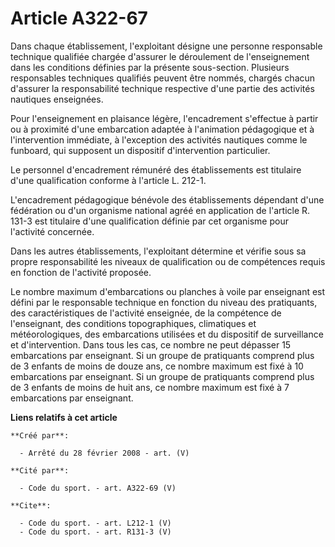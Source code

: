 # Article A322-67

Dans chaque établissement, l'exploitant désigne une personne responsable technique qualifiée chargée d'assurer le déroulement
de l'enseignement dans les conditions définies par la présente sous-section. Plusieurs responsables techniques qualifiés
peuvent être nommés, chargés chacun d'assurer la responsabilité technique respective d'une partie des activités nautiques
enseignées. 

Pour l'enseignement en plaisance légère, l'encadrement s'effectue à partir ou à proximité d'une embarcation adaptée à
l'animation pédagogique et à l'intervention immédiate, à l'exception des activités nautiques comme le funboard, qui supposent
un dispositif d'intervention particulier. 

Le personnel d'encadrement rémunéré des établissements est titulaire d'une qualification conforme à l'article L. 212-1.

L'encadrement pédagogique bénévole des établissements dépendant d'une fédération ou d'un organisme national agréé en
application de l'article R. 131-3 est titulaire d'une qualification définie par cet organisme pour l'activité concernée. 

Dans les autres établissements, l'exploitant détermine et vérifie sous sa propre responsabilité les niveaux de qualification
ou de compétences requis en fonction de l'activité proposée. 

Le nombre maximum d'embarcations ou planches à voile par enseignant est défini par le responsable technique en fonction du
niveau des pratiquants, des caractéristiques de l'activité enseignée, de la compétence de l'enseignant, des conditions
topographiques, climatiques et météorologiques, des embarcations utilisées et du dispositif de surveillance et
d'intervention. Dans tous les cas, ce nombre ne peut dépasser 15 embarcations par enseignant. Si un groupe de pratiquants
comprend plus de 3 enfants de moins de douze ans, ce nombre maximum est fixé à 10 embarcations par enseignant. Si un groupe
de pratiquants comprend plus de 3 enfants de moins de huit ans, ce nombre maximum est fixé à 7 embarcations par enseignant.

**Liens relatifs à cet article**

	**Créé par**:

	  - Arrêté du 28 février 2008 - art. (V)

	**Cité par**:

	  - Code du sport. - art. A322-69 (V)

	**Cite**:

	  - Code du sport. - art. L212-1 (V)
	  - Code du sport. - art. R131-3 (V)
